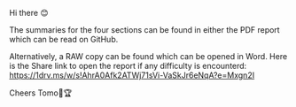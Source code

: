 Hi there 😊

The summaries for the four sections can be found in either the PDF report which can be read on GitHub.

Alternatively, a RAW copy can be found which can be opened in Word. 
Here is the Share link to open the report if any difficulty is encounterd:
https://1drv.ms/w/s!AhrA0Afk2ATWj71sVi-VaSkJr6eNqA?e=Mxgn2I 

Cheers
Tomo💪🏆
